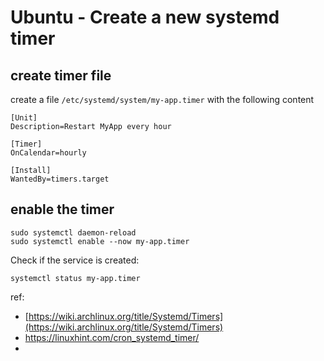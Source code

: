 # Ubuntu - Create a new systemd timer

## create timer file

create a file `/etc/systemd/system/my-app.timer` with the following content

```timer
[Unit]
Description=Restart MyApp every hour

[Timer]
OnCalendar=hourly

[Install]
WantedBy=timers.target
```

## enable the timer
```shell
sudo systemctl daemon-reload
sudo systemctl enable --now my-app.timer
```

Check if the service is created:
```shell
systemctl status my-app.timer
```



ref: 
- [https://wiki.archlinux.org/title/Systemd/Timers](https://wiki.archlinux.org/title/Systemd/Timers)
- https://linuxhint.com/cron_systemd_timer/
-
